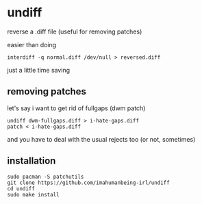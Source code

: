 # undiff
reverse a .diff file (useful for removing patches)

easier than doing
```
interdiff -q normal.diff /dev/null > reversed.diff
```
just a little time saving

## removing patches
let's say i want to get rid of fullgaps (dwm patch)
```
undiff dwm-fullgaps.diff > i-hate-gaps.diff
patch < i-hate-gaps.diff
```
and you have to deal with the usual rejects too (or not, sometimes)

## installation
```
sudo pacman -S patchutils
git clone https://github.com/imahumanbeing-irl/undiff
cd undiff
sudo make install
```

